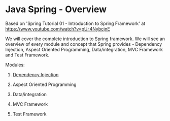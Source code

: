 # Java Spring - Overview

Based on 'Spring Tutorial 01 - Introduction to Spring Framework' at https://www.youtube.com/watch?v=pU-4NybcjnE

We will cover the complete introduction to Spring framework. We will see an overview of every module and concept that Spring provides - Dependency Injection, Aspect Oriented Programming, Data/integration, MVC Framework and Test Framework. 

Modules:

1) [Dependency Injection](../../tree/master/dependency_injection)

2) Aspect Oriented Programming

3) Data/integration

4) MVC Framework

5) Test Framework
